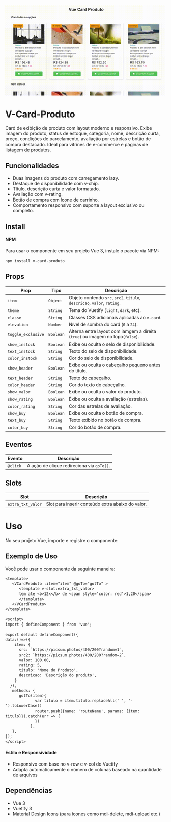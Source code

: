 ![Gif](public/movie.gif)

# V-Card-Produto
Card de exibição de produto com layout moderno e responsivo. Exibe imagem do produto, status de estoque, categoria, nome, descrição curta, preço, condições de parcelamento, avaliação por estrelas e botão de compra destacado. Ideal para vitrines de e-commerce e páginas de listagem de produtos.


## Funcionalidades
* Duas imagens do produto com carregamento lazy.
* Destaque de disponibilidade com v-chip.
* Título, descrição curta e valor formatado.
* Avaliação com v-rating.
* Botão de compra com ícone de carrinho.
* Comportamento responsivo com suporte a layout exclusivo ou completo.


## Install 
#### NPM 
Para usar o componente em seu projeto Vue 3, instale o pacote via NPM:

```bash 
npm install v-card-produto
``` 

## Props

| Prop               | Tipo      | Descrição                                                                |
| ------------------ | --------- | ------------------------------------------------------------------------ |
| `item`             | `Object`  | Objeto contendo `src`, `src2`, `titulo`, `descricao`, `valor`, `rating`. |
| `theme`            | `String`  | Tema do Vuetify (`light`, `dark`, etc).                                  |
| `classe`           | `String`  | Classes CSS adicionais aplicadas ao `v-card`.                            |
| `elevation`        | `Number`  | Nível de sombra do card (`0` a `24`).                                    |
| `toggle_exclusive` | `Boolean` | Alterna entre layout com iamgem a direita (`true`) ou imagem no topo(`false`).        |
| `show_instock`     | `Boolean` | Exibe ou oculta o selo de disponibilidade.                               |
| `text_instock`     | `String`  | Texto do selo de disponibilidade.                                        |
| `color_instock`    | `String`  | Cor do selo de disponibilidade.                                          |
| `show_header`      | `Boolean` | Exibe ou oculta o cabeçalho pequeno antes do título.                     |
| `text_header`      | `String`  | Texto do cabeçalho.                                                      |
| `color_header`     | `String`  | Cor do texto do cabeçalho.                                               |
| `show_valor`       | `Boolean` | Exibe ou oculta o valor do produto.                                      |
| `show_rating`      | `Boolean` | Exibe ou oculta a avaliação (estrelas).                                  |
| `color_rating`     | `String`  | Cor das estrelas de avaliação.                                           |
| `show_buy`         | `Boolean` | Exibe ou oculta o botão de compra.                                       |
| `text_buy`         | `String`  | Texto exibido no botão de compra.                                        |
| `color_buy`        | `String`  | Cor do botão de compra.                                                  |



## Eventos
 
| Evento   | Descrição                                  |
| -------- | ------------------------------------------ |
| `@click` | A ação de clique redireciona via `goTo()`. |

## Slots

| Slot              | Descrição                                         |
| ----------------- | ------------------------------------------------- |
| `extra_txt_valor` | Slot para inserir conteúdo extra abaixo do valor. |

# Uso
No seu projeto Vue, importe e registre o componente:

## Exemplo de Uso
Você pode usar o componente da seguinte maneira:

```vue
<template>
   <VCardProduto :item="item" @goTo="gotTo" >
      <template v-slot:extra_txt_valor>
      tem ate <b>12x</b> de <span style='color: red'>1,20</span>
      </template>
   </VCardProduto>
</template>

<script>
import { defineComponent } from 'vue';

export default defineComponent({
data:()=>({
    item: {
      src: `https://picsum.photos/400/200?random=1`,
      src2: `https://picsum.photos/400/200?random=2`,
      valor: 100.00,
      rating: 5,
      titulo: 'Nome do Produto',
      descricao: 'Descrição do produto',
    }
  }),
   methods: {
      gotTo(item){           
             var titulo = item.titulo.replaceAll(' ', '-').toLowerCase()
             router.push({name: 'routeName', params: {item: titulo}}).catch(err => {
             })
           },
   },
});
</script>

```



#### Estilo e Responsividade
* Responsivo com base no v-row e v-col do Vuetify
* Adapta automaticamente o número de colunas baseado na quantidade de arquivos

## Dependências
* Vue 3
* Vuetify 3
* Material Design Icons (para ícones como mdi-delete, mdi-upload etc.)

